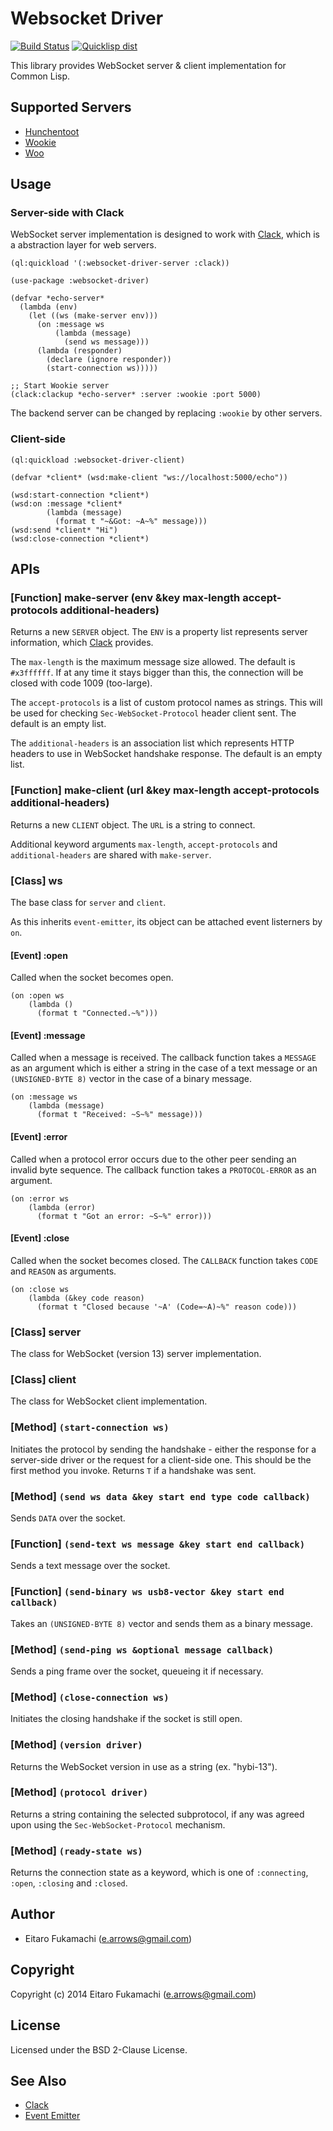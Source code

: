 # Websocket Driver

[![Build Status](https://travis-ci.org/fukamachi/websocket-driver.svg?branch=master)](https://travis-ci.org/fukamachi/websocket-driver)
[![Quicklisp dist](http://quickdocs.org/badge/websocket-driver.svg)](http://quickdocs.org/websocket-driver/)

This library provides WebSocket server & client implementation for Common Lisp.

## Supported Servers

* [Hunchentoot](http://weitz.de/hunchentoot/)
* [Wookie](http://wookie.lyonbros.com)
* [Woo](https://github.com/fukamachi/woo)

## Usage

### Server-side with Clack

WebSocket server implementation is designed to work with [Clack](https://github.com/fukamachi/clack), which is a abstraction layer for web servers.

```common-lisp
(ql:quickload '(:websocket-driver-server :clack))

(use-package :websocket-driver)

(defvar *echo-server*
  (lambda (env)
    (let ((ws (make-server env)))
      (on :message ws
          (lambda (message)
            (send ws message)))
      (lambda (responder)
        (declare (ignore responder))
        (start-connection ws)))))

;; Start Wookie server
(clack:clackup *echo-server* :server :wookie :port 5000)
```

The backend server can be changed by replacing `:wookie` by other servers.

### Client-side

```common-lisp
(ql:quickload :websocket-driver-client)

(defvar *client* (wsd:make-client "ws://localhost:5000/echo"))

(wsd:start-connection *client*)
(wsd:on :message *client*
        (lambda (message)
          (format t "~&Got: ~A~%" message)))
(wsd:send *client* "Hi")
(wsd:close-connection *client*)
```

## APIs

### \[Function] make-server (env &key max-length accept-protocols additional-headers)

Returns a new `SERVER` object. The `ENV` is a property list represents server information, which [Clack](http://clacklisp.org) provides.

The `max-length` is the maximum message size allowed. The default is `#x3ffffff`. If at any time it stays bigger than this, the connection will be closed with code 1009 (too-large).

The `accept-protocols` is a list of custom protocol names as strings. This will be used for checking `Sec-WebSocket-Protocol` header client sent. The default is an empty list.

The `additional-headers` is an association list which represents HTTP headers to use in WebSocket handshake response. The default is an empty list.

### \[Function] make-client (url &key max-length accept-protocols additional-headers)

Returns a new `CLIENT` object. The `URL` is a string to connect.

Additional keyword arguments `max-length`, `accept-protocols` and `additional-headers` are shared with `make-server`.

### \[Class] ws

The base class for `server` and `client`.

As this inherits `event-emitter`, its object can be attached event listerners by `on`.

#### \[Event] :open

Called when the socket becomes open.

```common-lisp
(on :open ws
    (lambda ()
      (format t "Connected.~%")))
```

#### \[Event] :message

Called when a message is received. The callback function takes a `MESSAGE` as an argument which is either a string in the case of a text message or an `(UNSIGNED-BYTE 8)` vector in the case of a binary message.

```common-lisp
(on :message ws
    (lambda (message)
      (format t "Received: ~S~%" message)))
```

#### \[Event] :error

Called when a protocol error occurs due to the other peer sending an invalid byte sequence. The callback function takes a `PROTOCOL-ERROR` as an argument.

```common-lisp
(on :error ws
    (lambda (error)
      (format t "Got an error: ~S~%" error)))
```

#### \[Event] :close

Called when the socket becomes closed. The `CALLBACK` function takes `CODE` and `REASON` as arguments.

```common-lisp
(on :close ws
    (lambda (&key code reason)
      (format t "Closed because '~A' (Code=~A)~%" reason code)))
```

### \[Class] server

The class for WebSocket (version 13) server implementation.

### \[Class] client

The class for WebSocket client implementation.

### \[Method] `(start-connection ws)`

Initiates the protocol by sending the handshake - either the response for a server-side driver or the request for a client-side one. This should be the first method you invoke. Returns `T` if a handshake was sent.

### \[Method] `(send ws data &key start end type code callback)`

Sends `DATA` over the socket.

### \[Function] `(send-text ws message &key start end callback)`

Sends a text message over the socket.

### \[Function] `(send-binary ws usb8-vector &key start end callback)`

Takes an `(UNSIGNED-BYTE 8)` vector and sends them as a binary message.

### \[Method] `(send-ping ws &optional message callback)`

Sends a ping frame over the socket, queueing it if necessary.

### \[Method] `(close-connection ws)`

Initiates the closing handshake if the socket is still open.

### \[Method] `(version driver)`

Returns the WebSocket version in use as a string (ex. "hybi-13").

### \[Method] `(protocol driver)`

Returns a string containing the selected subprotocol, if any was agreed upon using the `Sec-WebSocket-Protocol` mechanism.

### \[Method] `(ready-state ws)`

Returns the connection state as a keyword, which is one of `:connecting`, `:open`, `:closing` and `:closed`.

## Author

* Eitaro Fukamachi (e.arrows@gmail.com)

## Copyright

Copyright (c) 2014 Eitaro Fukamachi (e.arrows@gmail.com)

## License

Licensed under the BSD 2-Clause License.

## See Also

* [Clack](http://clacklisp.org)
* [Event Emitter](https://github.com/fukamachi/event-emitter)
